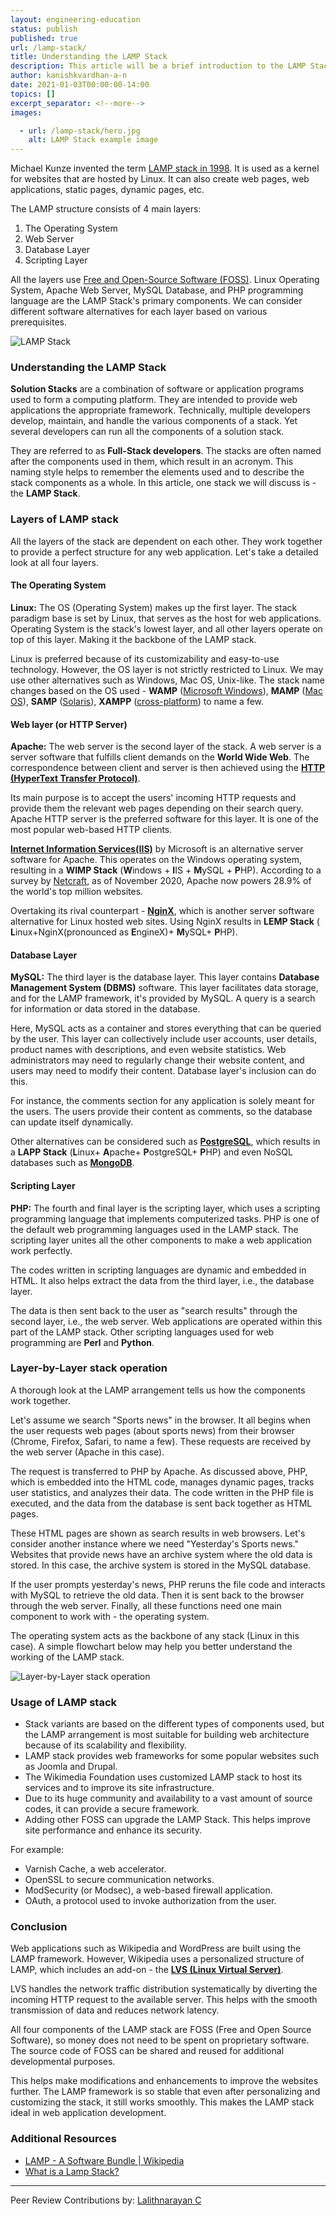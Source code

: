 ```yaml
---
layout: engineering-education
status: publish
published: true
url: /lamp-stack/
title: Understanding the LAMP Stack
description: This article will be a brief introduction to the LAMP Stack. Solution stacks are a combination of software or application programs used to form a computing platform intended to provide web applications the appropriate framework.
author: kanishkvardhan-a-n
date: 2021-01-03T00:00:00-14:00
topics: []
excerpt_separator: <!--more-->
images:

  - url: /lamp-stack/hero.jpg
    alt: LAMP Stack example image
---
```

Michael Kunze invented the term [LAMP stack in 1998](https://www.marpis.net/lamp-history.php). It is used as a kernel for websites that are hosted by Linux. It can also create web pages, web applications, static pages, dynamic pages, etc. 
<!--more-->

The LAMP structure consists of 4 main layers:
1. The Operating System
2. Web Server
3. Database Layer
4. Scripting Layer

All the layers use [Free and Open-Source Software (FOSS)](https://en.wikipedia.org/wiki/Free_and_open-source_software). Linux Operating System, Apache Web Server, MySQL Database, and PHP programming language are the LAMP Stack's primary components. We can consider different software alternatives for each layer based on various prerequisites.

![LAMP Stack](/lamp-stack/lampstack.png)

### Understanding the LAMP Stack
**Solution Stacks** are a combination of software or application programs used to form a computing platform. They are intended to provide web applications the appropriate framework. Technically, multiple developers develop, maintain, and handle the various components of a stack. Yet several developers can run all the components of a solution stack. 

They are referred to as **Full-Stack developers**. The stacks are often named after the components used in them, which result in an acronym. This naming style helps to remember the elements used and to describe the stack components as a whole. In this article, one stack we will discuss is - the **LAMP Stack**.

### Layers of LAMP stack
All the layers of the stack are dependent on each other. They work together to provide a perfect structure for any web application. Let's take a detailed look at all four layers.

#### The Operating System
**Linux:** The OS (Operating System) makes up the first layer. The stack paradigm base is set by Linux, that serves as the host for web applications. Operating System is the stack's lowest layer, and all other layers operate on top of this layer. Making it the backbone of the LAMP stack. 

Linux is preferred because of its customizability and easy-to-use technology. However, the OS layer is not strictly restricted to Linux. We may use other alternatives such as Windows, Mac OS, Unix-like. The stack name changes based on the OS used - **WAMP** ([Microsoft Windows](https://en.wikipedia.org/wiki/Microsoft_Windows)), **MAMP** ([Mac OS](https://en.wikipedia.org/wiki/MacOS)), **SAMP** ([Solaris](https://en.wikipedia.org/wiki/Solaris_(operating_system))), **XAMPP** ([cross-platform](https://en.wikipedia.org/wiki/Cross-platform_software)) to name a few.

#### Web layer (or HTTP Server)
**Apache:** The web server is the second layer of the stack. A web server is a server software that fulfills client demands on the **World Wide Web**. The correspondence between client and server is then achieved using the [**HTTP (HyperText Transfer Protocol)**](https://en.wikipedia.org/wiki/Hypertext_Transfer_Protocol). 

Its main purpose is to accept the users' incoming HTTP requests and provide them the relevant web pages depending on their search query. Apache HTTP server is the preferred software for this layer. It is one of the most popular web-based HTTP clients. 

[**Internet Information Services(IIS)**](https://en.wikipedia.org/wiki/Internet_Information_Services) by Microsoft is an alternative server software for Apache. This operates on the Windows operating system, resulting in a **WIMP Stack** (**W**indows + **I**IS + **M**ySQL + **P**HP). According to a survey by [Netcraft](https://news.netcraft.com/archives/category/web-server-survey/), as of November 2020, Apache now powers 28.9% of the world's top million websites.

Overtaking its rival counterpart - [**NginX**](https://en.wikipedia.org/wiki/Nginx), which is another server software alternative for Linux hosted web sites. Using NginX results in **LEMP Stack** ( **L**inux+NginX(pronounced as **E**ngineX)+ **M**ySQL+ **P**HP).

#### Database Layer
**MySQL:** The third layer is the database layer. This layer contains **Database Management System (DBMS)** software. This layer facilitates data storage, and for the LAMP framework, it's provided by MySQL. A query is a search for information or data stored in the database. 

Here, MySQL acts as a container and stores everything that can be queried by the user. This layer can collectively include user accounts, user details, product names with descriptions, and even website statistics. Web administrators may need to regularly change their website content, and users may need to modify their content. Database layer's inclusion can do this.

For instance, the comments section for any application is solely meant for the users. The users provide their content as comments, so the database can update itself dynamically. 

Other alternatives can be considered such as [**PostgreSQL**](https://en.wikipedia.org/wiki/PostgreSQL), which results in a  **LAPP Stack** (**L**inux+ **A**pache+ **P**ostgreSQL+ **P**HP) and even NoSQL databases such as [**MongoDB**](https://en.wikipedia.org/wiki/MongoDB).

#### Scripting Layer
**PHP:** The fourth and final layer is the scripting layer, which uses a scripting programming language that implements computerized tasks. PHP is one of the default web programming languages used in the LAMP stack. The scripting layer unites all the other components to make a web application work perfectly. 

The codes written in scripting languages are dynamic and embedded in HTML. It also helps extract the data from the third layer, i.e., the database layer. 

The data is then sent back to the user as "search results" through the second layer, i.e., the web server. Web applications are operated within this part of the LAMP stack. Other scripting languages used for web programming are **Perl** and **Python**.

### Layer-by-Layer stack operation 
A thorough look at the LAMP arrangement tells us how the components work together. 

Let's assume we search "Sports news" in the browser. It all begins when the user requests web pages (about sports news) from their browser (Chrome, Firefox, Safari, to name a few). These requests are received by the web server (Apache in this case). 

The request is transferred to PHP by Apache. As discussed above, PHP, which is embedded into the HTML code, manages dynamic pages, tracks user statistics, and analyzes their data. The code written in the PHP file is executed, and the data from the database is sent back together as HTML pages. 

These HTML pages are shown as search results in web browsers. Let's consider another instance where we need "Yesterday's Sports news." Websites that provide news have an archive system where the old data is stored. In this case, the archive system is stored in the MySQL database. 

If the user prompts yesterday's news, PHP reruns the file code and interacts with MySQL to retrieve the old data. Then it is sent back to the browser through the web server. Finally, all these functions need one main component to work with - the operating system. 

The operating system acts as the backbone of any stack (Linux in this case). A simple flowchart below may help you better understand the working of the LAMP stack.

![Layer-by-Layer stack operation](/lamp-stack/flowchart.png)

### Usage of LAMP stack
- Stack variants are based on the different types of components used, but the LAMP arrangement is most suitable for building web architecture because of its scalability and flexibility.
- LAMP stack provides web frameworks for some popular websites such as Joomla and Drupal. 
- The Wikimedia Foundation uses customized LAMP stack to host its services and to improve its site infrastructure.
- Due to its huge community and availability to a vast amount of source codes, it can provide a secure framework.
- Adding other FOSS can upgrade the LAMP Stack. This helps improve site performance and enhance its security. 

For example:
   - Varnish Cache, a web accelerator. 
   - OpenSSL to secure communication networks.
   - ModSecurity (or Modsec), a web-based firewall application.
   - OAuth, a protocol used to invoke authorization from the user.

### Conclusion
Web applications such as Wikipedia and WordPress are built using the LAMP framework. However, Wikipedia uses a personalized structure of LAMP, which includes an add-on - the [**LVS (Linux Virtual Server)**](https://en.wikipedia.org/wiki/Linux_Virtual_Server). 

LVS handles the network traffic distribution systematically by diverting the incoming HTTP request to the available server. This helps with the smooth transmission of data and reduces network latency. 

All four components of the LAMP stack are FOSS (Free and Open Source Software), so money does not need to be spent on proprietary software. The source code of FOSS can be shared and reused for additional developmental purposes. 

This helps make modifications and enhancements to improve the websites further. The LAMP framework is so stable that even after personalizing and customizing the stack, it still works smoothly. This makes the LAMP stack ideal in web application development.

### Additional Resources
- [LAMP - A Software Bundle | Wikipedia](https://en.wikipedia.org/wiki/LAMP_(software_bundle))
- [What is a Lamp Stack?](https://phoenixnap.com/kb/what-is-a-lamp-stack)

---
Peer Review Contributions by: [Lalithnarayan C](/authors/lalithnarayan-c/)
